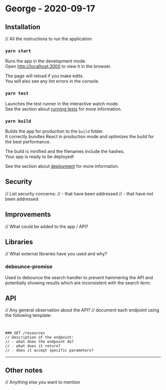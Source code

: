 # George - 2020-09-17

## Installation

// All the instructions to run the application

### `yarn start`

Runs the app in the development mode.<br />
Open [http://localhost:3000](http://localhost:3000) to view it in the browser.

The page will reload if you make edits.<br />
You will also see any lint errors in the console.

### `yarn test`

Launches the test runner in the interactive watch mode.<br />
See the section about [running tests](https://facebook.github.io/create-react-app/docs/running-tests) for more information.

### `yarn build`

Builds the app for production to the `build` folder.<br />
It correctly bundles React in production mode and optimizes the build for the best performance.

The build is minified and the filenames include the hashes.<br />
Your app is ready to be deployed!

See the section about [deployment](https://facebook.github.io/create-react-app/docs/deployment) for more information.

## Security

// List security concerns:
// - that have been addressed
// - that have _not_ been addressed

## Improvements

// What could be added to the app / API?

## Libraries

// What external libraries have you used and why?

### debounce-promise

Used to debounce the search handler to prevent hammering the API and potentially showing results which are inconsistent with the search term.

## API

// Any general observation about the API?
// document each endpoint using the following template:

```


### GET /resources
// Description of the endpoint:
// - what does the endpoint do?
// - what does it return?
// - does it accept specific parameters?
```

---

## Other notes

// Anything else you want to mention
